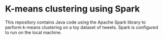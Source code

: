 ﻿# K-means clustering using Spark
 
 This repository contains Java code using the Apache Spark library to perform k-means clustering on a toy dataset of tweets. Spark is configured to run on the local machine.
